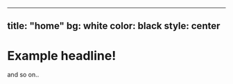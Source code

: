  ---
  title: "home"
  bg: white
  color: black
  style: center
  ---

  # Example headline!
  and so on..
